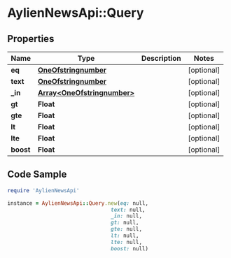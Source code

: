 # AylienNewsApi::Query

## Properties

Name | Type | Description | Notes
------------ | ------------- | ------------- | -------------
**eq** | [**OneOfstringnumber**](OneOfstringnumber.md) |  | [optional] 
**text** | [**OneOfstringnumber**](OneOfstringnumber.md) |  | [optional] 
**_in** | [**Array&lt;OneOfstringnumber&gt;**](OneOfstringnumber.md) |  | [optional] 
**gt** | **Float** |  | [optional] 
**gte** | **Float** |  | [optional] 
**lt** | **Float** |  | [optional] 
**lte** | **Float** |  | [optional] 
**boost** | **Float** |  | [optional] 

## Code Sample

```ruby
require 'AylienNewsApi'

instance = AylienNewsApi::Query.new(eq: null,
                                 text: null,
                                 _in: null,
                                 gt: null,
                                 gte: null,
                                 lt: null,
                                 lte: null,
                                 boost: null)
```


